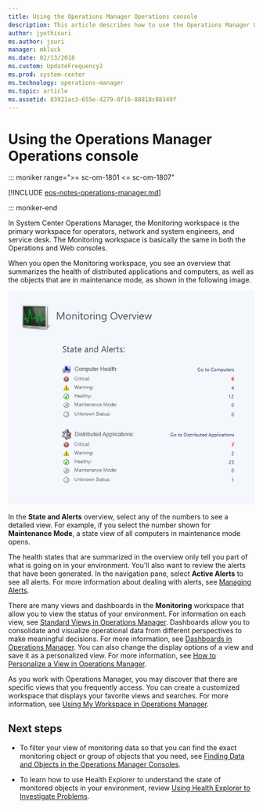 ```yaml
---
title: Using the Operations Manager Operations console
description: This article describes how to use the Operations Manager Operations console to view operational data from monitored objects in the environment.
author: jyothisuri
ms.author: jsuri
manager: mkluck
ms.date: 02/13/2018
ms.custom: UpdateFrequency2
ms.prod: system-center
ms.technology: operations-manager
ms.topic: article
ms.assetid: 83921ac3-655e-4279-8f16-88818c88349f
---  
```


# Using the Operations Manager Operations console

::: moniker range=">= sc-om-1801 <= sc-om-1807"

[!INCLUDE [eos-notes-operations-manager.md](../includes/eos-notes-operations-manager.md)]

::: moniker-end

In System Center Operations Manager, the Monitoring workspace is the primary workspace for operators, network and system engineers, and service desk. The Monitoring workspace is basically the same in both the Operations and Web consoles.  

When you open the Monitoring workspace, you see an overview that summarizes the health of distributed applications and computers, as well as the objects that are in maintenance mode, as shown in the following image.  

![Screenshot showing Monitoring overview summarizes alert status.](./media/manage-using-monitoring-workspace/summarize-alert-status.png)  

In the **State and Alerts** overview, select any of the numbers to see a detailed view. For example, if you select the number shown for **Maintenance Mode**, a state view of all computers in maintenance mode opens.  

The health states that are summarized in the overview only tell you part of what is going on in your environment. You'll also want to review the alerts that have been generated. In the navigation pane, select **Active Alerts** to see all alerts. For more information about dealing with alerts, see [Managing Alerts](manage-alert-generation-overview.md).  

There are many views and dashboards in the **Monitoring** workspace that allow you to view the status of your environment. For information on each view, see [Standard Views in Operations Manager](manage-console-standard-views.md). Dashboards allow you to consolidate and visualize operational data from different perspectives to make meaningful decisions. For more information, see [Dashboards in Operations Manager](manage-dashboards-overview.md).  You can also change the display options of a view and save it as a personalized view. For more information, see [How to Personalize a View in Operations Manager](manage-console-personalize-views.md).  

As you work with Operations Manager, you may discover that there are specific views that you frequently access. You can create a customized workspace that displays your favorite views and searches. For more information, see [Using My Workspace in Operations Manager](manage-consoles-my-workspace.md).  

## Next steps

* To filter your view of monitoring data so that you can find the exact monitoring object or group of objects that you need, see [Finding Data and Objects in the Operations Manager Consoles](manage-console-finding-data.md).

* To learn how to use Health Explorer to understand the state of monitored objects in your environment, review [Using Health Explorer to Investigate Problems](manage-consoles-overview-healthexplorer.md).
